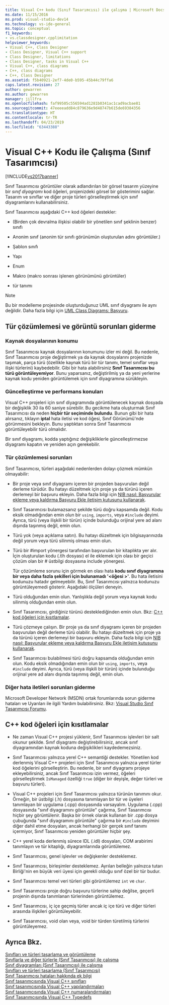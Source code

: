 ```yaml
---
title: Visual C++ kodu (Sınıf Tasarımcısı) ile çalışma | Microsoft Docs
ms.date: 11/15/2016
ms.prod: visual-studio-dev14
ms.technology: vs-ide-general
ms.topic: conceptual
f1_keywords:
- vs.classdesigner.cpplimitation
helpviewer_keywords:
- Visual C++, Class Designer
- Class Designer, Visual C++ support
- Class Designer, limitations
- Class Designer, tasks in Visual C++
- Visual C++, class diagrams
- C++, class diagrams
- C++, Class Designer
ms.assetid: f5b40921-2ef7-4de0-b595-45b44c79ffa6
caps.latest.revision: 27
author: gewarren
ms.author: gewarren
manager: jillfra
ms.openlocfilehash: faf99505c556594ad1281b0341ac1cad9acbae81
ms.sourcegitcommit: 47eeeeadd84c879636e9d48747b615de69384356
ms.translationtype: HT
ms.contentlocale: tr-TR
ms.lasthandoff: 04/23/2019
ms.locfileid: "63443388"
---
```

# <a name="working-with-visual-c-code-class-designer"></a>Visual C++ Kodu ile Çalışma (Sınıf Tasarımcısı)
[!INCLUDE[vs2017banner](../includes/vs2017banner.md)]

Sınıf Tasarımcısı görüntüler olarak adlandırılan bir görsel tasarım yüzeyine bir *sınıf diyagramı* kod öğeleri, projenizdeki görsel bir gösterimini sağlar. Tasarım ve sınıflar ve diğer proje türleri görselleştirmek için sınıf diyagramlarını kullanabilirsiniz.  
  
 Sınıf Tasarımcısı aşağıdaki C++ kod öğeleri destekler:  
  
- (Birden çok devralma ilişkisi olabilir bir yönetilen sınıf şeklinin benzer) sınıfı  
  
- Anonim sınıf (anonim tür sınıfı görünümün oluşturulan adını görüntüler.)  
  
- Şablon sınıfı  
  
- Yapı  
  
- Enum  
  
- Makro (makro sonrası işlenen görünümünü görüntüler)  
  
- tür tanımı  
  
> [!NOTE]
> Bu bir modelleme projesinde oluşturduğunuz UML sınıf diyagramı ile aynı değildir. Daha fazla bilgi için [UML Class Diagrams: Başvuru](../modeling/uml-class-diagrams-reference.md).  
  
## <a name="troubleshooting-type-resolution-and-display-issues"></a>Tür çözümlemesi ve görüntü sorunları giderme  
  
### <a name="location-of-source-files"></a>Kaynak dosyalarının konumu  
 Sınıf Tasarımcısı kaynak dosyalarının konumunu izler mi değil. Bu nedenle, Sınıf Tasarımcısı proje değiştirmek ya da kaynak dosyalarını projenizde taşımak, parça türü (özellikle kaynak türü bir tür tanımı, temel sınıflar veya ilişki türlerini) kaybedebilir. Gibi bir hata alabilirsiniz **Sınıf Tasarımcısı bu türü görüntüleyemiyor**. Bunu yaparsanız, değiştirilmiş ya da yeni yerlerine kaynak kodu yeniden görüntülemek için sınıf diyagramına sürükleyin.  
  
### <a name="update-and-performance-issues"></a>Güncelleştirme ve performans konuları  
 Visual C++ projeleri için sınıf diyagramında görüntülenecek kaynak dosyada bir değişiklik 30 ila 60 saniye sürebilir. Bu gecikme hata oluşturmak Sınıf Tasarımcısı da neden **hiçbir tür seçiminde bulundu**. Bunun gibi bir hata alırsanız, tıklayın **iptal** hata iletisi ve kod öğesi, Sınıf Görünümü'nde görünmesini bekleyin. Bunu yaptıktan sonra Sınıf Tasarımcısı görüntüleyebilir türü olmalıdır.  
  
 Bir sınıf diyagramı, kodda yaptığınız değişikliklerle güncelleştirmezse diyagramı kapatın ve yeniden açın gerekebilir.  
  
### <a name="type-resolution-issues"></a>Tür çözümlemesi sorunları  
 Sınıf Tasarımcısı, türleri aşağıdaki nedenlerden dolayı çözmek mümkün olmayabilir:  
  
- Bir proje veya sınıf diyagramı içeren bir projeden başvurulan değil derleme türüdür. Bu hatayı düzeltmek için proje ya da türünü içeren derlemeyi bir başvuru ekleyin. Daha fazla bilgi için [NIB nasıl: Başvurular ekleme veya kaldırma Başvuru Ekle iletişim kutusunu kullanarak](http://msdn.microsoft.com/3bd75d61-f00c-47c0-86a2-dd1f20e231c9).  
  
- Sınıf Tasarımcısı bulamazsanız şekilde türü doğru kapsamda değil. Kodu eksik olmadığından emin olun bir `using`, `imports`, veya `#include` deyimi. Ayrıca, türü (veya ilişkili bir türün) içinde bulunduğu orijinal yere ad alanı dışında taşınmış değil, emin olun.  
  
- Türü yok (veya açıklama satırı). Bu hatayı düzeltmek için bilgisayarınızda değil yorum veya türü silinmiş olması emin olun.  
  
- Türü bir #import yönergesi tarafından başvurulan bir kitaplıkta yer alır. İçin oluşturulan kodu (.tlh dosyası) el ile eklemek için olası bir geçici çözüm olan bir # üstbilgi dosyasına include yönergesi.  
  
  Tür çözümleme sorunu için görmek en olası hata **kodu sınıf diyagramına bir veya daha fazla şekilleri için bulunamadı '\<öğesi >'**. Bu hata iletisini kodunuzu hatadır gelmeyebilir. Bu, Sınıf Tasarımcısı yalnızca kodunuzu görüntüleyemedi gösterir. Aşağıdaki ölçüleri deneyin.  
  
- Türü olduğundan emin olun. Yanlışlıkla değil yorum veya kaynak kodu silinmiş olduğundan emin olun.  
  
- Sınıf Tasarımcısı, girdiğiniz türünü desteklediğinden emin olun. Bkz: [C++ kod öğeleri için kısıtlamalar](#limitations).  
  
- Türü çözmeye çalışın. Bir proje ya da sınıf diyagramı içeren bir projeden başvurulan değil derleme türü olabilir. Bu hatayı düzeltmek için proje ya da türünü içeren derlemeyi bir başvuru ekleyin. Daha fazla bilgi için [NIB nasıl: Başvurular ekleme veya kaldırma Başvuru Ekle iletişim kutusunu kullanarak](http://msdn.microsoft.com/3bd75d61-f00c-47c0-86a2-dd1f20e231c9).  
  
- Sınıf Tasarımcısı bulabilmesi türü doğru kapsamda olduğundan emin olun. Kodu eksik olmadığından emin olun bir `using`, `imports`, veya `#include` deyimi. Ayrıca, türü (veya ilişkili bir türün) içinde bulunduğu orijinal yere ad alanı dışında taşınmış değil, emin olun.  
  
### <a name="troubleshooting-other-error-messages"></a>Diğer hata iletileri sorunları giderme  
 Microsoft Developer Network (MSDN) ortak forumlarında sorun giderme hataları ve Uyarıları ile ilgili Yardım bulabilirsiniz. Bkz: [Visual Studio Sınıf Tasarımcısı Forumu](http://go.microsoft.com/fwlink/?linkid=160754).  
  
## <a name="limitations"></a> C++ kod öğeleri için kısıtlamalar  
  
- Ne zaman Visual C++ projesi yüklenir, Sınıf Tasarımcısı işlevleri bir salt okunur şekilde. Sınıf diyagramı değiştirebilirsiniz, ancak sınıf diyagramından kaynak koduna değişiklikleri kaydedemezsiniz.  
  
- Sınıf Tasarımcısı yalnızca yerel C++ semantiği destekler. Yönetilen kod derlenmiş Visual C++ projeleri için Sınıf Tasarımcısı yalnızca yerel türler kod öğelerini görselleştirin. Bu nedenle, bir sınıf diyagramı projeye ekleyebilirsiniz, ancak Sınıf Tasarımcısı izin vermez, öğeleri görselleştirmek `IsManaged` özelliği `true` (diğer bir deyişle, değer türleri ve başvuru türleri).  
  
- Visual C++ projeleri için Sınıf Tasarımcısı yalnızca türünün tanımını okur. Örneğin, bir üstbilgi (.h) dosyasına tanımlayan bir tür ve üyeleri tanımlayan bir uygulama (.cpp) dosyasında varsayalım. Uygulama (.cpp) dosyasında "sınıf diyagramını görüntüle" çağırma, Sınıf Tasarımcısı hiçbir şey görüntülenir. Başka bir örnek olarak kullanan bir .cpp dosya çubuğunda "sınıf diyagramını görüntüle" çağırma bir `#include` deyimini diğer dahil etme dosyaları, ancak herhangi bir gerçek sınıf tanımı içermiyor, Sınıf Tasarımcısı yeniden görüntüler hiçbir şey.  
  
- C++ yerel koda derlenmiş sürece IDL (.idl) dosyaları, COM arabirimi tanımlayın ve tür kitaplığı, diyagramlarında görüntülemez.  
  
- Sınıf Tasarımcısı, genel işlevler ve değişkenler desteklemez.  
  
- Sınıf Tasarımcısı, birleşimler desteklemez. Ayrılan belleğin yalnızca tutarı Birliği'nin en büyük veri üyesi için gerekli olduğu sınıf özel bir tür budur.  
  
- Sınıf Tasarımcısı temel veri türleri gibi görüntülemez `int` ve `char`.  
  
- Sınıf Tasarımcısı proje doğru başvuru türlerine sahip değilse, geçerli projenin dışında tanımlanan türlerinden görüntülemez.  
  
- Sınıf Tasarımcısı, iç içe geçmiş türler ancak iç içe türü ve diğer türleri arasında ilişkileri görüntüleyebilir.  
  
- Sınıf Tasarımcısı, void olan veya, void bir türden türetilmiş türlerini görüntüleyemez.  
  
## <a name="see-also"></a>Ayrıca Bkz.  
 [Sınıfları ve türleri tasarlama ve görüntüleme](../ide/designing-and-viewing-classes-and-types.md)   
 [Sınıflarla ve diğer türlerle (Sınıf Tasarımcısı) ile çalışma](../ide/working-with-classes-and-other-types-class-designer.md)   
 [Sınıf diyagramları (Sınıf Tasarımcısı) ile çalışma](../ide/working-with-class-diagrams-class-designer.md)   
 [Sınıfları ve türleri tasarlama (Sınıf Tasarımcısı)](../ide/designing-classes-and-types-class-designer.md)   
 [Sınıf Tasarımcısı hataları hakkında ek bilgi](../ide/additional-information-about-class-designer-errors.md)   
 [Sınıf tasarımcısında Visual C++ sınıfları](../ide/visual-cpp-classes-in-class-designer.md)   
 [Sınıf tasarımcısında Visual C++ yapılandırmaları](../ide/visual-cpp-structures-in-class-designer.md)   
 [Sınıf tasarımcısında Visual C++ numaralandırmaları](../ide/visual-cpp-enumerations-in-class-designer.md)   
 [Sınıf Tasarımcısında Visual C++ Typedefs](../ide/visual-cpp-typedefs-in-class-designer.md)
